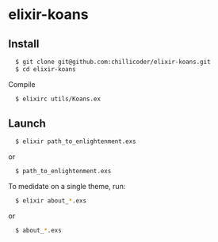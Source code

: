 elixir-koans
============

Install
-------

```bash
  $ git clone git@github.com:chillicoder/elixir-koans.git
  $ cd elixir-koans
```

Compile

```bash
  $ elixirc utils/Koans.ex
```

Launch
-------

```bash
  $ elixir path_to_enlightenment.exs
```

or

```bash
  $ path_to_enlightenment.exs
```

To medidate on a single theme, run:
```bash
  $ elixir about_*.exs
```

or

```bash
  $ about_*.exs
```
